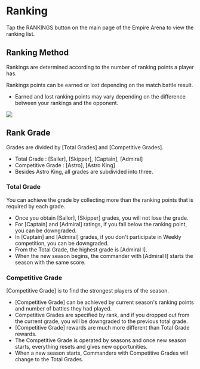 # Ranking

Tap the RANKINGS button on the main page of the Empire Arena to view the ranking list.<br>


## Ranking Method

Rankings are determined according to the number of ranking points a player has.<br>

Rankings points can be earned or lost depending on the match battle result. 
 - Earned and lost ranking points may vary depending on the difference between your rankings and the opponent.<br>
 
![](https://astrokings.s3.ap-northeast-2.amazonaws.com/html/img/help/1500_10.jpg)


## Rank Grade

Grades are divided by [Total Grades] and [Competitive Grades].
 - Total Grade : [Sailer], [Skipper], [Captain], [Admiral]
 - Competitive Grade : [Astro], [Astro King]<br>
 - Besides Astro King, all grades are subdivided into three.<br>


### Total Grade

You can achieve the grade by collecting more than the ranking points that is required by each grade.
 - Once you obtain [Sailor], [Skipper] grades, you will not lose the grade. 
 - For [Captain] and [Admiral] ratings, if you fall below the ranking point, you can be downgraded. 
 - In [Captain] and [Admiral] grades, if you don't participate in Weekly competition, you can be downgraded. 
 - From the Total Grade, the highest grade is [Admiral I].
 - When the new season begins, the commander with [Admiral I] starts the season with the same score.<br>


### Competitive Grade

[Competitive Grade] is to find the strongest players of the season. 
 - [Competitive Grade] can be achieved by current season's ranking points and number of battles they had played.
 - Competitive Grades are specified by rank, and if you dropped out from the current grade, you will be downgraded to the previous total grade. 
 - [Competitive Grade] rewards are much more different than Total Grade rewards.
 - The Competitive Grade is operated by seasons and once new season starts, everything resets and gives new opportunities. 
 - When a new season starts, Commanders with Competitive Grades will change to the Total Grades.